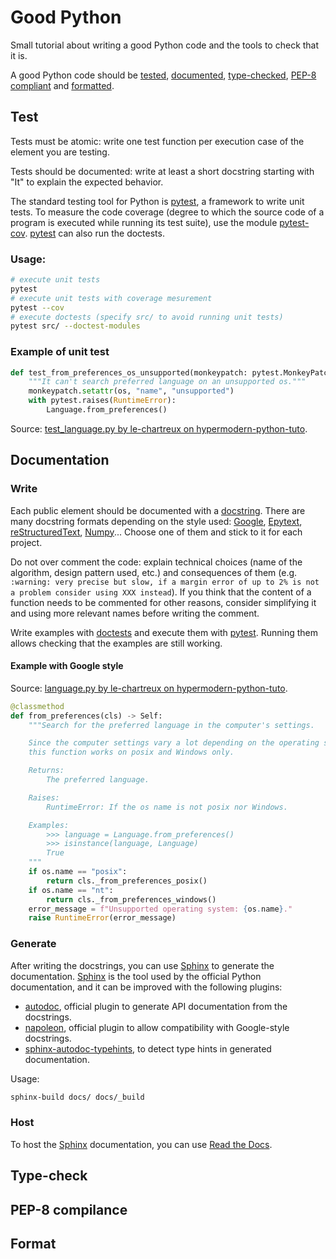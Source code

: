 # Good Python

Small tutorial about writing a good Python code and the tools to check that it is.

A good Python code should be [tested](#test), [documented](#documentation), [type-checked](#type-check), [PEP-8 compliant](#pep-8-compilance) and [formatted](#format).

## Test

Tests must be atomic: write one test function per execution case of the element you are testing.

Tests should be documented: write at least a short docstring starting with "It" to explain the expected behavior. 

The standard testing tool for Python is [pytest](https://docs.pytest.org/en/latest/), a framework to write unit tests. To measure the code coverage (degree to which the source code of a program is executed while running its test suite), use the module [pytest-cov](https://pytest-cov.readthedocs.io/en/latest/). [pytest](https://docs.pytest.org/en/latest/) can also run the doctests.

### Usage:

```sh
# execute unit tests
pytest
# execute unit tests with coverage mesurement
pytest --cov
# execute doctests (specify src/ to avoid running unit tests)
pytest src/ --doctest-modules
```

### Example of unit test

```python
def test_from_preferences_os_unsupported(monkeypatch: pytest.MonkeyPatch) -> None:
    """It can't search preferred language on an unsupported os."""
    monkeypatch.setattr(os, "name", "unsupported")
    with pytest.raises(RuntimeError):
        Language.from_preferences()
```

Source: [test_language.py by le-chartreux on hypermodern-python-tuto](https://github.com/le-chartreux/hypermodern-python-tuto/blob/master/test/wikipedia/test_language.py#L31).

## Documentation

### Write

Each public element should be documented with a [docstring](https://peps.python.org/pep-0257/). There are many docstring formats depending on the style used: [Google](https://google.github.io/styleguide/pyguide.html#38-comments-and-docstrings), [Epytext](https://epydoc.sourceforge.net/manual-epytext.html), [reStructuredText](https://peps.python.org/pep-0287/), [Numpy](https://numpydoc.readthedocs.io/en/latest/format.html#docstring-standard)... Choose one of them and stick to it for each project. 

Do not over comment the code: explain technical choices (name of the algorithm, design pattern used, etc.) and consequences of them (e.g. `:warning: very precise but slow, if a margin error of up to 2% is not a problem consider using XXX instead`). If you think that the content of a function needs to be commented for other reasons, consider simplifying it and using more relevant names before writing the comment.

Write examples with [doctests](https://docs.python.org/3/library/doctest.html) and execute them with [pytest](#test). Running them allows checking that the examples are still working.

#### Example with Google style

Source: [language.py by le-chartreux on hypermodern-python-tuto](https://github.com/le-chartreux/hypermodern-python-tuto/blob/master/src/hypermodern_python_tuto/wikipedia/language.py#L16).

```py
@classmethod
def from_preferences(cls) -> Self:
    """Search for the preferred language in the computer's settings.

    Since the computer settings vary a lot depending on the operating system,
    this function works on posix and Windows only.

    Returns:
        The preferred language.

    Raises:
        RuntimeError: If the os name is not posix nor Windows.

    Examples:
        >>> language = Language.from_preferences()
        >>> isinstance(language, Language)
        True
    """
    if os.name == "posix":
        return cls._from_preferences_posix()
    if os.name == "nt":
        return cls._from_preferences_windows()
    error_message = f"Unsupported operating system: {os.name}."
    raise RuntimeError(error_message)
```

### Generate

After writing the docstrings, you can use [Sphinx](https://www.sphinx-doc.org/en/master/) to generate the documentation. [Sphinx](https://www.sphinx-doc.org/en/master/) is the tool used by the official Python documentation, and it can be improved with the following plugins:
  - [autodoc](https://www.sphinx-doc.org/en/master/usage/extensions/autodoc.html), official plugin to generate API documentation from the docstrings.
  - [napoleon](https://www.sphinx-doc.org/en/master/usage/extensions/napoleon.html), official plugin to allow compatibility with Google-style docstrings.
  - [sphinx-autodoc-typehints](https://pypi.org/project/sphinx-autodoc-typehints/), to detect type hints in generated documentation.

Usage:

```sh
sphinx-build docs/ docs/_build
``` 

### Host

To host the [Sphinx](https://www.sphinx-doc.org/en/master/) documentation, you can use [Read the Docs](https://readthedocs.org/).

## Type-check

## PEP-8 compilance

## Format

